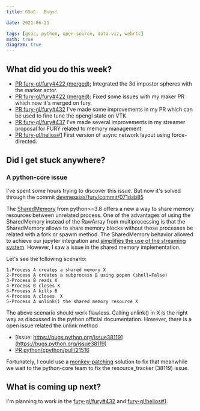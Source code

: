 ```yaml
---
title: GSoC-  Bugs!

date: 2021-06-21

tags: [gsoc, python, open-source, data-viz, webrtc]
math: true
diagram: true
---
```


## What did you do this week?

-   [PR fury-gl/fury\#422
    (merged):](https://github.com/fury-gl/fury/pull/422/commits/8a0012b66b95987bafdb71367a64897b25c89368)
    Integrated the 3d impostor spheres with the marker actor.
-   [PR fury-gl/fury\#422
    (merged):](https://github.com/fury-gl/fury/pull/422) Fixed some
    issues with my maker PR which now it\'s merged on fury.
-   [PR fury-gl/fury\#432](https://github.com/fury-gl/fury/pull/432)
    I\'ve made some improvements in my PR which can be used to fine tune
    the opengl state on VTK.
-   [PR fury-gl/fury\#437](https://github.com/fury-gl/fury/pull/437)
    I\'ve made several improvements in my streamer proposal for FURY
    related to memory management.
-   [PR fury-gl/helios\#1](https://github.com/fury-gl/helios/pull/1)
    First version of async network layout using force-directed.

## Did I get stuck anywhere?

### A python-core issue

I\'ve spent some hours trying to discover this issue. But now it\'s
solved through the commit
[devmessias/fury/commit/071dab85](https://github.com/devmessias/fury/commit/071dab85a86ec4f97eba36721b247ca9233fd59e)

The [SharedMemory](https://docs.python.org/3/library/multiprocessing.shared_memory.html)
from python\>=3.8 offers a new a way to share memory resources between
unrelated process. One of the advantages of using the SharedMemory
instead of the RawArray from multiprocessing is that the SharedMemory
allows to share memory blocks without those processes be related with a
fork or spawm method. The SharedMemory behavior allowed to achieve our
jupyter integration and [simplifies the use of the streaming
system](https://github.com/fury-gl/fury/pull/437/files#diff-7680a28c3a88a93b8dae7b777c5db5805e1157365805eeaf2e58fd12a00df046).
However, I saw a issue in the shared memory implementation.

Let's see the following scenario:

    1-Process A creates a shared memory X
    2-Process A creates a subprocess B using popen (shell=False)
    3-Process B reads X
    4-Process B closes X
    5-Process A kills B
    4-Process A closes  X
    5-Process A unlink() the shared memory resource X

The above scenario should work flawless. Calling unlink() in X is the
right way as discussed in the python official documentation. However,
there is a open issue related the unlink method

-   [Issue:
    https://bugs.python.org/issue38119](https://bugs.python.org/issue38119)
-   [PR
    python/cpython/pull/21516](https://github.com/python/cpython/pull/21516)

Fortunately, I could use a
[monkey-patching](https://bugs.python.org/msg388287) solution to fix
that meanwhile we wait to the python-core team to fix the
resource_tracker (38119) issue.

## What is coming up next?

I\'m planning to work in the
[fury-gl/fury\#432](https://github.com/fury-gl/fury/pull/432) and
[fury-gl/helios\#1](https://github.com/fury-gl/helios/pull/1).
